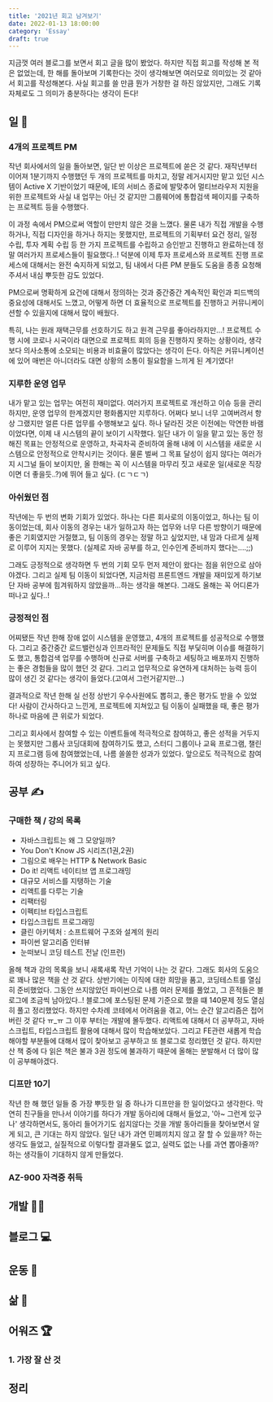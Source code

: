 ```yaml
---
title: '2021년 회고 남겨보기'
date: 2022-01-13 18:00:00
category: 'Essay'
draft: true
---
```


지금껏 여러 블로그를 보면서 회고 글을 많이 봤었다. 하지만 직접 회고를 작성해 본 적은 없었는데, 한 해를 돌아보며 기록한다는 것이 생각해보면 여러모로 의미있는 것 같아서 회고를 작성해본다. 사실 회고를 쓸 만큼 뭔가 거창한 걸 하진 않았지만, 그래도 기록 자체로도 그 의미가 충분하다는 생각이 든다!

## 일 🏬

### 4개의 프로젝트 PM

작년 회사에서의 일을 돌아보면, 일단 반 이상은 프로젝트에 쏟은 것 같다. 재작년부터 이어져 1분기까지 수행했던 두 개의 프로젝트를 마치고, 정말 레거시지만 맡고 있던 시스템이 Active X 기반이었기 때문에, IE의 서비스 종료에 발맞추어 멀티브라우저 지원을 위한 프로젝트와 사실 내 업무는 아닌 것 같지만 그룹웨어에 통합검색 페이지를 구축하는 프로젝트 등을 수행했다.

이 과정 속에서 PM으로써 역할이 만만치 않은 것을 느꼈다. 물론 내가 직접 개발을 수행하거나, 직접 디자인을 하거나 하지는 못했지만, 프로젝트의 기획부터 요건 정리, 일정 수립, 투자 계획 수립 등 한 가지 프로젝트를 수립하고 승인받고 진행하고 완료하는데 정말 여러가지 프로세스들이 필요했다..! 덕분에 이제 투자 프로세스와 프로젝트 진행 프로세스에 대해서는 완전 숙지하게 되었고, 팀 내에서 다른 PM 분들도 도움을 종종 요청해주셔서 내심 뿌듯한 감도 있었다.

PM으로써 명확하게 요건에 대해서 정의하는 것과 중간중간 계속적인 확인과 피드백의 중요성에 대해서도 느꼈고, 어떻게 하면 더 효율적으로 프로젝트를 진행하고 커뮤니케이션할 수 있을지에 대해서 많이 배웠다.

특히, 나는 원래 재택근무를 선호하기도 하고 원격 근무를 좋아라하지만...! 프로젝트 수행 시에 코로나 시국이라 대면으로 프로젝트 회의 등을 진행하지 못하는 상황이라, 생각보다 의사소통에 소모되는 비용과 비효율이 많았다는 생각이 든다. 아직은 커뮤니케이션에 있어 매번은 아니더라도 대면 상황의 소통이 필요함을 느끼게 된 계기였다!

### 지루한 운영 업무

내가 맡고 있는 업무는 여전히 재미없다. 여러가지 프로젝트로 개선하고 이슈 등을 관리하지만, 운영 업무의 한계겠지만 평화롭지만 지루하다. 어쩌다 보니 너무 고여버려서 항상 그랬지만 얼른 다른 업무를 수행해보고 싶다. 하나 달라진 것은 이전에는 막연한 바램이었다면, 이제 내 시스템의 끝이 보이기 시작했다. 일단 내가 이 일을 맡고 있는 동안 정해진 목표는 안정적으로 운영하고, 차곡차곡 준비하여 올해 내에 이 시스템을 새로운 시스템으로 안정적으로 안착시키는 것이다. 물론 벌써 그 목표 달성이 쉽지 않다는 여러가지 시그널 들이 보이지만, 올 한해는 꼭 이 시스템을 마무리 짓고 새로운 일(새로운 직장이면 더 좋을듯..?)에 뛰어 들고 싶다. (ㄷㄱㄷㄱ)

### 아쉬웠던 점

작년에는 두 번의 변화 기회가 있었다. 하나는 다른 회사로의 이동이었고, 하나는 팀 이동이었는데, 회사 이동의 경우는 내가 일하고자 하는 업무와 너무 다른 방향이기 때문에 좋은 기회였지만 거절했고, 팀 이동의 경우는 정말 하고 싶었지만, 내 맘과 다르게 실제로 이루어 지지는 못했다. (실제로 자바 공부를 하고, 인수인계 준비까지 했다는....;;)

그래도 긍정적으로 생각하면 두 번의 기회 모두 먼저 제안이 왔다는 점을 위안으로 삼아야겠다. 그리고 실제 팀 이동이 되었다면, 지금처럼 프론트엔드 개발을 재미있게 하기보단 자바 공부에 힘겨워하지 않았을까...하는 생각을 해본다. 그래도 올해는 꼭 어디론가 떠나고 싶다..!

### 긍정적인 점

어찌됐든 작년 한해 장애 없이 시스템을 운영했고, 4개의 프로젝트를 성공적으로 수행했다. 그리고 중간중간 로드밸런싱과 인프라적인 문제들도 직접 부딫히며 이슈를 해결하기도 했고, 통합검색 업무를 수행하며 신규로 서버를 구축하고 세팅하고 배포까지 진행하는 좋은 경험들을 많이 했던 것 같다. 그리고 업무적으로 유연하게 대처하는 능력 등이 많이 생긴 것 같다는 생각이 들었다.(고여서 그런거같지만...)

결과적으로 작년 한해 실 선정 상반기 우수사원에도 뽑히고, 좋은 평가도 받을 수 있었다! 사람이 간사하다고 느낀게, 프로젝트에 지쳐있고 팀 이동이 실패했을 때, 좋은 평가 하나로 마음에 큰 위로가 되었다.

그리고 회사에서 참여할 수 있는 이벤트들에 적극적으로 참여하고, 좋은 성적을 거두지는 못했지만 그룹사 코딩대회에 참여하기도 했고, 스터디 그룹이나 교육 프로그램, 챌린지 프로그램 등에 참여했었는데, 나름 쏠쏠한 성과가 있었다. 앞으로도 적극적으로 참여하여 성장하는 주니어가 되고 싶다.

## 공부 ✍

### 구매한 책 / 강의 목록

- 자바스크립트는 왜 그 모양일까?
- You Don't Know JS 시리즈(1권,2권)
- 그림으로 배우는 HTTP & Network Basic
- Do it! 리액트 네이티브 앱 프로그래밍
- 대규모 서비스를 지탱하는 기술
- 리액트를 다루는 기술
- 리팩터링
- 이펙티브 타입스크립트
- 타입스크립트 프로그래밍
- 클린 아키텍처 : 소프트웨어 구조와 설계의 원리
- 파이썬 알고리즘 인터뷰
- 눈떠보니 코딩 테스트 전날 (인프런)

올해 책과 강의 목록을 보니 새록새록 작년 기억이 나는 것 같다. 그래도 회사의 도움으로 꽤나 많은 책을 산 것 같다. 상반기에는 이직에 대한 희망을 품고, 코딩테스트를 열심히 준비했었다. 그동안 쓰지않았던 파이썬으로 나름 여러 문제를 풀었고, 그 흔적들은 블로그에 조금씩 남아있다..! 블로그에 포스팅된 문제 기준으로 했을 떄 140문제 정도 열심히 풀고 정리했었다. 하지만 수차례 코테에서 어려움을 겪고, 어느 순간 알고리즘은 접어버린 것 같다 ㅠ\_ㅠ 그 이후 부터는 개발에 몰두했다. 리액트에 대해서 더 공부하고, 자바스크립트, 타입스크립트 활용에 대해서 많이 학습해보았다. 그리고 FE관련 새롭게 학습해야할 부분들에 대해서 많이 찾아보고 공부하고 또 블로그로 정리했던 것 같다. 하지만 산 책 중에 다 읽은 책은 불과 3권 정도에 불과하기 때문에 올해는 분발해서 더 많이 많이 공부해야겠다.

### 디프만 10기

작년 한 해 했던 일들 중 가장 뿌듯한 일 중 하나가 디프만을 한 일이었다고 생각한다. 막연히 친구들을 만나서 이야기를 하다가 개발 동아리에 대해서 들었고, '아~ 그런게 있구나' 생각하면서도, 동아리 들어가기도 쉽지않다는 것을 개발 동아리들을 찾아보면서 알게 되고, 큰 기대는 하지 않았다. 일단 내가 과연 민폐끼치지 않고 잘 할 수 있을까? 하는 생각도 들었고, 실질적으로 이렇다할 결과물도 없고, 실력도 없는 나를 과연 뽑아줄까? 하는 생각들이 기대하지 않게 만들었다.

### AZ-900 자격증 취득

## 개발 👨‍💻

## 블로그 💻

## 운동 💪

## 삶 🙏

## 어워즈 🏆

### 1. 가장 잘 산 것

## 정리
